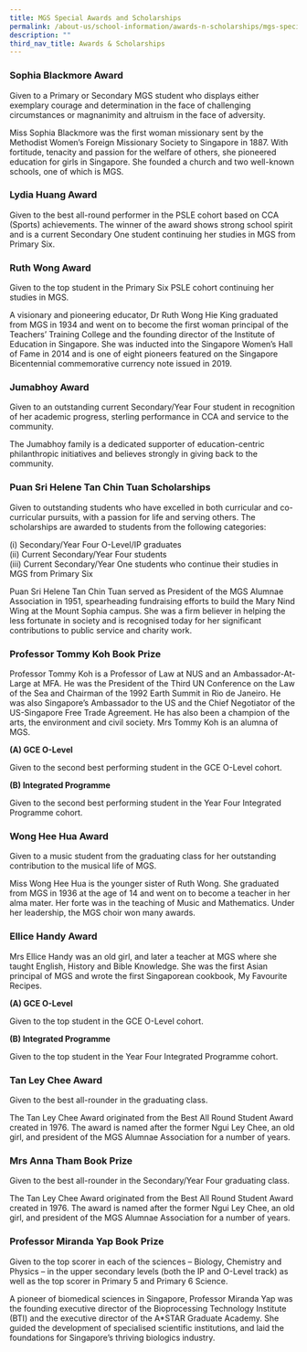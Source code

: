 ```yaml
---
title: MGS Special Awards and Scholarships
permalink: /about-us/school-information/awards-n-scholarships/mgs-special-awards-and-scholarships/
description: ""
third_nav_title: Awards & Scholarships
---
```




### Sophia Blackmore Award

Given to a Primary or Secondary MGS student who displays either exemplary courage and determination in the face of challenging circumstances or magnanimity and altruism in the face of adversity.  
  
Miss Sophia Blackmore was the first woman missionary sent by the Methodist Women’s Foreign Missionary Society to Singapore in 1887. With fortitude, tenacity and passion for the welfare of others, she pioneered education for girls in Singapore. She founded a church and two well-known schools, one of which is MGS.  
  
  

### Lydia Huang Award 

Given to the best all-round performer in the PSLE cohort based on CCA (Sports) achievements. The winner of the award shows strong school spirit and is a current Secondary One student continuing her studies in MGS from Primary Six.

### Ruth Wong Award
  
Given to the top student in the Primary Six PSLE cohort continuing her studies in MGS.  
  
A visionary and pioneering educator, Dr Ruth Wong Hie King graduated from MGS in 1934 and went on to become the first woman principal of the Teachers’ Training College and the founding director of the Institute of Education in Singapore. She was inducted into the Singapore Women’s Hall of Fame in 2014 and is one of eight pioneers featured on the Singapore Bicentennial commemorative currency note issued in 2019.  
  
  

### Jumabhoy Award
  
Given to an outstanding current Secondary/Year Four student in recognition of her academic progress, sterling performance in CCA and service to the community.  
  
The Jumabhoy family is a dedicated supporter of education-centric philanthropic initiatives and believes strongly in giving back to the community.  
  
  

### Puan Sri Helene Tan Chin Tuan Scholarships

Given to outstanding students who have excelled in both curricular and co-curricular pursuits, with a passion for life and serving others. The scholarships are awarded to students from the following categories:  
  
(i) Secondary/Year Four O-Level/IP graduates  
(ii) Current Secondary/Year Four students  
(iii) Current Secondary/Year One students who continue their studies in MGS from Primary Six  
  
Puan Sri Helene Tan Chin Tuan served as President of the MGS Alumnae Association in 1951, spearheading fundraising efforts to build the Mary Nind Wing at the Mount Sophia campus. She was a firm believer in helping the less fortunate in society and is recognised today for her significant contributions to public service and charity work.  
  
  

### Professor Tommy Koh Book Prize

Professor Tommy Koh is a Professor of Law at NUS and an Ambassador-At-Large at MFA. He was the President of the Third UN Conference on the Law of the Sea and Chairman of the 1992 Earth Summit in Rio de Janeiro. He was also Singapore’s Ambassador to the US and the Chief Negotiator of the US-Singapore Free Trade Agreement. He has also been a champion of the arts, the environment and civil society. Mrs Tommy Koh is an alumna of MGS.

**(A) GCE O-Level**

Given to the second best performing student in the GCE O-Level cohort.

**(B) Integrated Programme**

Given to the second best performing student in the Year Four Integrated Programme cohort.

### Wong Hee Hua Award

Given to a music student from the graduating class for her outstanding contribution to the musical life of MGS.  
  
Miss Wong Hee Hua is the younger sister of Ruth Wong. She graduated from MGS in 1936 at the age of 14 and went on to become a teacher in her alma mater. Her forte was in the teaching of Music and Mathematics. Under her leadership, the MGS choir won many awards.  
  
  

### Ellice Handy Award 
  
Mrs Ellice Handy was an old girl, and later a teacher at MGS where she taught English, History and Bible Knowledge. She was the first Asian principal of MGS and wrote the first Singaporean cookbook, My Favourite Recipes.

**(A) GCE O-Level**

Given to the top student in the GCE O-Level cohort.  

**(B) Integrated Programme**

Given to the top student in the Year Four Integrated Programme cohort.

### Tan Ley Chee Award
  
Given to the best all-rounder in the graduating class.  
  
The Tan Ley Chee Award originated from the Best All Round Student Award created in 1976. The award is named after the former Ngui Ley Chee, an old girl, and president of the MGS Alumnae Association for a number of years.  
  
  

### Mrs Anna Tham Book Prize

Given to the best all-rounder in the Secondary/Year Four graduating class.  
  
The Tan Ley Chee Award originated from the Best All Round Student Award created in 1976. The award is named after the former Ngui Ley Chee, an old girl, and president of the MGS Alumnae Association for a number of years.  
  
  

### Professor Miranda Yap Book Prize

Given to the top scorer in each of the sciences – Biology, Chemistry and Physics – in the upper secondary levels (both the IP and O-Level track) as well as the top scorer in Primary 5 and Primary 6 Science.  
  
A pioneer of biomedical sciences in Singapore, Professor Miranda Yap was the founding executive director of the Bioprocessing Technology Institute (BTI) and the executive director of the A\*STAR Graduate Academy. She guided the development of specialised scientific institutions, and laid the foundations for Singapore’s thriving biologics industry.